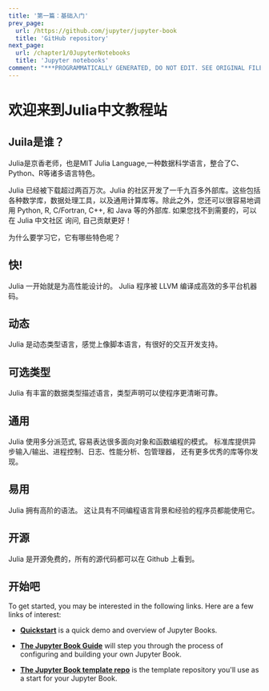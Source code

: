```yaml
---
title: '第一篇：基础入门'
prev_page:
  url: /https://github.com/jupyter/jupyter-book
  title: 'GitHub repository'
next_page:
  url: /chapter1/0JupyterNotebooks
  title: 'Jupyter notebooks'
comment: "***PROGRAMMATICALLY GENERATED, DO NOT EDIT. SEE ORIGINAL FILES IN /content***"
---
```

# 欢迎来到Julia中文教程站

## Juila是谁？

Julia是京香老师，也是MIT Julia Language,一种数据科学语言，整合了C、Python、R等诸多语言特色。

Julia 已经被下载超过两百万次。Julia 的社区开发了一千九百多外部库。这些包括各种数学库，数据处理工具，以及通用计算库等。除此之外，您还可以很容易地调用 Python, R, C/Fortran, C++, 和 Java 等的外部库. 如果您找不到需要的，可以在 Julia 中文社区 询问, 自己贡献更好！


为什么要学习它，它有哪些特色呢？


## 快!
Julia 一开始就是为高性能设计的。 Julia 程序被 LLVM 编译成高效的多平台机器码。

## 动态
Julia 是动态类型语言，感觉上像脚本语言，有很好的交互开发支持。

## 可选类型
Julia 有丰富的数据类型描述语言，类型声明可以使程序更清晰可靠。

## 通用
Julia 使用多分派范式, 容易表达很多面向对象和函数编程的模式。 标准库提供异步输入/输出、进程控制、日志、性能分析、包管理器， 还有更多优秀的库等你发现。

## 易用
Julia 拥有高阶的语法。 这让具有不同编程语言背景和经验的程序员都能使用它。

## 开源
Julia 是开源免费的，所有的源代码都可以在 Github 上看到。



## 开始吧

To get started, you may be interested in the following links.
Here are a few links of interest:

* **[Quickstart](features/features)** is a quick demo and overview of Jupyter Books.

* **[The Jupyter Book Guide](guide/01_overview)**
  will step you through the process of configuring and building your own Jupyter Book.

* **[The Jupyter Book template repo](https://github.com/jupyter/jupyter-book)** is the template
  repository you'll use as a start for your Jupyter Book.